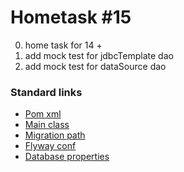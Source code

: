 # Hometask #15
0. home task for 14 +
1. add mock test for jdbcTemplate dao
2. add mock test for dataSource dao

### Standard links
+ [Pom xml](pom.xml)
+ [Main class](src/main/java/by/itacademy/javaenterprise/goralchuk/MainTest.java)
+ [Migration path](src/main/resources/database/migration)
+ [Flyway conf](src/main/resources/flyway.conf)
+ [Database properties](src/main/resources/database.properties)
